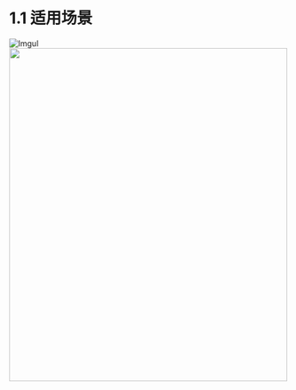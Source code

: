 # 1.1 适用场景
![Imgul](https://img04.sogoucdn.com/app/a/100520021/32a0905910c37bf18d8d9f9042c47835)
<img src="https://img04.sogoucdn.com/app/a/100520021/32a0905910c37bf18d8d9f9042c47835" width="500" height="600">